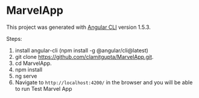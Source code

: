 # MarvelApp
This project was generated with [Angular CLI](https://github.com/angular/angular-cli) version 1.5.3.

Steps:
1) install angular-cli (npm install -g @angular/cli@latest)
2) git clone https://github.com/clamitgupta/MarvelApp.git.
3) cd MarvelApp.
4) npm install
5) ng serve
6) Navigate to `http://localhost:4200/` in the browser and you will be able to run Test Marvel App
